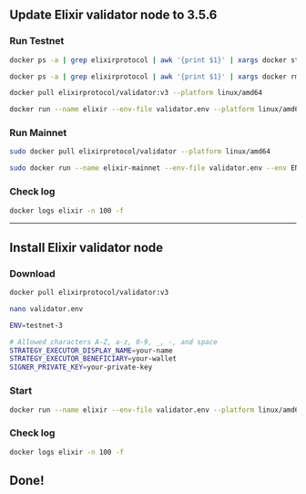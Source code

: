 ## Update Elixir validator node to 3.5.6
### Run Testnet
```Bash
docker ps -a | grep elixirprotocol | awk '{print $1}' | xargs docker stop
```
```Bash
docker ps -a | grep elixirprotocol | awk '{print $1}' | xargs docker rm
```
```Bash
docker pull elixirprotocol/validator:v3 --platform linux/amd64
```
```Bash
docker run --name elixir --env-file validator.env --platform linux/amd64 -p 17690:17690 --restart unless-stopped elixirprotocol/validator:v3
```
### Run Mainnet
```Bash
sudo docker pull elixirprotocol/validator --platform linux/amd64
```
```Bash
sudo docker run --name elixir-mainnet --env-file validator.env --env ENV=prod --platform linux/amd64 -p 17691:17690 --restart always elixirprotocol/validator
```
### Check log
```Bash
docker logs elixir -n 100 -f
```
---------------------------------------------------------------------------------------------------------
## Install Elixir validator node
### Download 
```Bash
docker pull elixirprotocol/validator:v3
```
```Bash
nano validator.env
```
```Bash
ENV=testnet-3

# Allowed characters A-Z, a-z, 0-9, _, -, and space
STRATEGY_EXECUTOR_DISPLAY_NAME=your-name
STRATEGY_EXECUTOR_BENEFICIARY=your-wallet
SIGNER_PRIVATE_KEY=your-private-key

```
### Start 
```Bash
docker run --name elixir --env-file validator.env --platform linux/amd64 -p 17690:17690 --restart unless-stopped elixirprotocol/validator:v3
```
### Check log
```Bash
docker logs elixir -n 100 -f
```

## Done!

